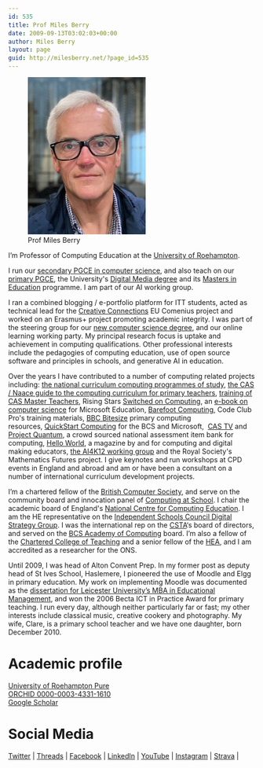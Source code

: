 ```yaml
---
id: 535
title: Prof Miles Berry
date: 2009-09-13T03:02:03+00:00
author: Miles Berry
layout: page
guid: http://milesberry.net/?page_id=535
---
```

<figure>
<a href="images/mgb1500.jpeg"><img src="images/mgb240.jpeg"></a>
<figcaption>Prof Miles Berry</figcaption>
</figure>

I&#8217;m Professor of Computing Education at the [University of Roehampton](http://roehampton.ac.uk). 

I run our [secondary PGCE in computer science](https://www.roehampton.ac.uk/postgraduate-courses/pgce-secondary/pgce-secondary-computing-specialism/), and also teach on our [primary PGCE](https://www.roehampton.ac.uk/postgraduate-courses/pgce-primary/), the University's [Digital Media degree](https://www.roehampton.ac.uk/undergraduate-courses/digital-media/) and its [Masters in Education](https://www.roehampton.ac.uk/postgraduate-courses/education/) programme. I am part of our AI working group.  

I ran a combined blogging / e-portfolio platform for ITT students, acted as technical lead for the [Creative Connections](http://creativeconnexions.eu) EU Comenius project and worked on an Erasmus+ project promoting academic integrity. I was part of the steering group for our [new computer science degree](https://www.roehampton.ac.uk/undergraduate-courses/computer-science/), and our online learning working party. My principal research focus is uptake and achievement in computing qualifications. Other professional interests include the pedagogies of computing education, use of open source software and principles in schools, and generative AI in education.

Over the years I have contributed to a number of computing related projects including: <a href="https://www.gov.uk/government/publications/national-curriculum-in-england-computing-programmes-of-study/national-curriculum-in-england-computing-programmes-of-study">the national curriculum computing programmes of study</a>, <a href="http://www.computingatschool.org.uk/data/uploads/CASPrimaryComputing.pdf">the CAS / Naace guide to the computing curriculum for primary teachers</a>, <a href="http://bit.ly/CASMTT">training of CAS Master Teachers</a>, Rising Stars <a href="http://www.switchedoncomputing.co.uk/">Switched on Computing</a>, an <a href="http://www.slideshare.net/Microsofteduk/computer-science-in-the-national-curriculum">e-book on computer science</a> for Microsoft Education, <a href="http://barefootcas.org.uk/">Barefoot Computing</a>, Code Club Pro's training materials, <a href="http://www.bbc.co.uk/schools/0/computing/">BBC Bitesize</a> primary computing resources, <a href="http://primary.quickstartcomputing.org">QuickStart Computing</a> for the BCS and Microsoft,  <a href="http://youtube.com/computingatschool">CAS TV</a> and <a href="http://bit.ly/projectquantum">Project Quantum</a>, a crowd sourced national assessment item bank for computing, [Hello World](http://helloworld.cc), a magazine by and for computing and digital making educators, [the AI4K12 working group](https://github.com/touretzkyds/ai4k12/wiki) and the Royal Society's Mathematics Futures project. I give keynotes and run workshops at CPD events in England and abroad and am or have been a consultant on a number of international curriculum development projects.

I&#8217;m a chartered fellow of the [British Computer Society](http://bcs.org.uk), and serve on the community board and innocation panel of [Computing at School](http://computingatschool.org.uk). I chair the academic board of England's [National Centre for Computing Education](https://teachcomputing.org). I am the HE representative on the [Independent Schools Council Digital Strategy Group](https://iscdigital.co.uk/). I was the international rep on the [CSTA](http://www.csteachers.org/)&#8216;s board of directors, and served on the [BCS Academy of Computing](http://academy.bcs.org/) board. I&#8217;m also a fellow of the [Chartered College of Teaching](https://chartered.college/) and a senior fellow of the [HEA](http://www.heacademy.ac.uk), and I am accredited as a researcher for the ONS.

Until 2009, I was head of Alton Convent Prep. In my former post as deputy head of St Ives School, Haslemere, I pioneered the use of Moodle and Elgg in primary education. My work on implementing Moodle was documented as the [dissertation for Leicester University&#8217;s MBA in Educational Management](docs/MBA.pdf), and won the 2006 Becta ICT in Practice Award for primary teaching. I run every day, although neither particularly far or fast; my other interests include classical music, creative cookery and photography. My wife, Clare, is a primary school teacher and we have one daughter, born December 2010.

# Academic profile

[University of Roehampton Pure](https://pure.roehampton.ac.uk/portal/en/persons/miles-berry)  
[ORCHID 0000-0003-4331-1610](https://orcid.org/0000-0003-4331-1610)  
[Google Scholar](https://scholar.google.co.uk/citations?user=I53o2TUAAAAJ&hl=en)

# Social Media

[Twitter](http://twitter.com/mberry) |
[Threads](https://threads.net/@mgberry) |
[Facebook](https://www.facebook.com/mberry001) | 
[LinkedIn](http://www.linkedin.com/in/mgberry) |
[YouTube](http://www.youtube.com/user/milesberry?feature=mhee) |
[Instagram](https://www.instagram.com/mgberry/) |
[Strava](https://www.strava.com/athletes/33566001) |
